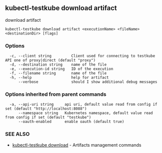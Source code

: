 ## kubectl-testkube download artifact

download artifact

```
kubectl-testkube download artifact <executionName> <fileName> <destinationDir> [flags]
```

### Options

```
  -c, --client string         Client used for connecting to testkube API one of proxy|direct (default "proxy")
  -d, --destination string    name of the file
  -e, --execution-id string   ID of the execution
  -f, --filename string       name of the file
  -h, --help                  help for artifact
      --verbose               should I show additional debug messages
```

### Options inherited from parent commands

```
  -a, --api-uri string     api uri, default value read from config if set (default "http://localhost:8088")
      --namespace string   Kubernetes namespace, default value read from config if set (default "testkube")
      --oauth-enabled      enable oauth (default true)
```

### SEE ALSO

* [kubectl-testkube download](kubectl-testkube_download.md)	 - Artifacts management commands

